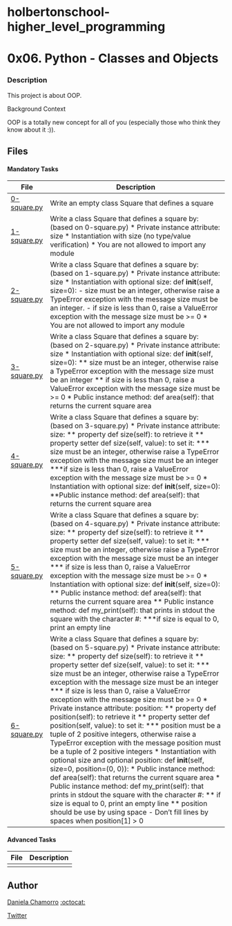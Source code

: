 # holbertonschool-higher_level_programming

# 0x06. Python - Classes and Objects
### Description
This project is about OOP.

Background Context

OOP is a totally new concept for all of you (especially those who think they know about it :)).

## Files
#### Mandatory Tasks

| File | Description |
| ------ | ------ |
| [0-square.py](0-square.py) | Write an empty class Square that defines a square |
| [1-square.py](1-square.py) | Write a class Square that defines a square by: (based on 0-square.py) * Private instance attribute: size * Instantiation with size (no type/value verification) * You are not allowed to import any module |
| [2-square.py](2-square.py) | Write a class Square that defines a square by: (based on 1-square.py) * Private instance attribute: size * Instantiation with optional size: def __init__(self, size=0): - size must be an integer, otherwise raise a TypeError exception with the message size must be an integer. - if size is less than 0, raise a ValueError exception with the message size must be >= 0 * You are not allowed to import any module |
| [3-square.py](3-square.py) | Write a class Square that defines a square by: (based on 2-square.py) * Private instance attribute: size * Instantiation with optional size: def __init__(self, size=0): ** size must be an integer, otherwise raise a TypeError exception with the message size must be an integer ** if size is less than 0, raise a ValueError exception with the message size must be >= 0 * Public instance method: def area(self): that returns the current square area |
| [4-square.py](4-square.py) | Write a class Square that defines a square by: (based on 3-square.py) * Private instance attribute: size: ** property def size(self): to retrieve it ** property setter def size(self, value): to set it: *** size must be an integer, otherwise raise a TypeError exception with the message size must be an integer ***if size is less than 0, raise a ValueError exception with the message size must be >= 0 * Instantiation with optional size: def __init__(self, size=0): **Public instance method: def area(self): that returns the current square area |
| [5-square.py](5-square.py) | Write a class Square that defines a square by: (based on 4-square.py) * Private instance attribute: size: ** property def size(self): to retrieve it ** property setter def size(self, value): to set it: *** size must be an integer, otherwise raise a TypeError exception with the message size must be an integer *** if size is less than 0, raise a ValueError exception with the message size must be >= 0 * Instantiation with optional size: def __init__(self, size=0): ** Public instance method: def area(self): that returns the current square area ** Public instance method: def my_print(self): that prints in stdout the square with the character #: ***if size is equal to 0, print an empty line |
| [6-square.py](6-square.py) | Write a class Square that defines a square by: (based on 5-square.py) * Private instance attribute: size: ** property def size(self): to retrieve it ** property setter def size(self, value): to set it: *** size must be an integer, otherwise raise a TypeError exception with the message size must be an integer *** if size is less than 0, raise a ValueError exception with the message size must be >= 0 * Private instance attribute: position: ** property def position(self): to retrieve it ** property setter def position(self, value): to set it: *** position must be a tuple of 2 positive integers, otherwise raise a TypeError exception with the message position must be a tuple of 2 positive integers * Instantiation with optional size and optional position: def __init__(self, size=0, position=(0, 0)): * Public instance method: def area(self): that returns the current square area * Public instance method: def my_print(self): that prints in stdout the square with the character #: ** if size is equal to 0, print an empty line ** position should be use by using space - Don’t fill lines by spaces when position[1] > 0|

#### Advanced Tasks
| File | Description |
| ------ | ------ |
| []() |  |

## Author

[Daniela Chamorro](https://www.linkedin.com/in/daniela-alexandra-chamorro-guerrero-666805a1/) [:octocat:](https://github.com/dalexach)

[Twitter](https://twitter.com/dalexach)
